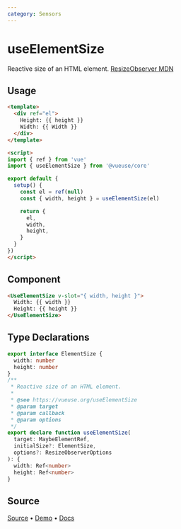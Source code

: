 ```yaml
---
category: Sensors
---
```


# useElementSize

Reactive size of an HTML element. [ResizeObserver MDN](https://developer.mozilla.org/en-US/docs/Web/API/ResizeObserver)

## Usage

```html
<template>
  <div ref="el">
    Height: {{ height }}
    Width: {{ Width }}
  </div>
</template>

<script>
import { ref } from 'vue'
import { useElementSize } from '@vueuse/core'

export default {
  setup() {
    const el = ref(null)
    const { width, height } = useElementSize(el)

    return {
      el,
      width,
      height,
    }
  }
})
</script>
```

## Component

```html
<UseElementSize v-slot="{ width, height }">
  Width: {{ width }}
  Height: {{ height }}
</UseElementSize>
```

<LearnMoreComponents />


<!--FOOTER_STARTS-->
## Type Declarations

```typescript
export interface ElementSize {
  width: number
  height: number
}
/**
 * Reactive size of an HTML element.
 *
 * @see https://vueuse.org/useElementSize
 * @param target
 * @param callback
 * @param options
 */
export declare function useElementSize(
  target: MaybeElementRef,
  initialSize?: ElementSize,
  options?: ResizeObserverOptions
): {
  width: Ref<number>
  height: Ref<number>
}
```

## Source

[Source](https://github.com/vueuse/vueuse/blob/main/packages/core/useElementSize/index.ts) • [Demo](https://github.com/vueuse/vueuse/blob/main/packages/core/useElementSize/demo.vue) • [Docs](https://github.com/vueuse/vueuse/blob/main/packages/core/useElementSize/index.md)


<!--FOOTER_ENDS-->
